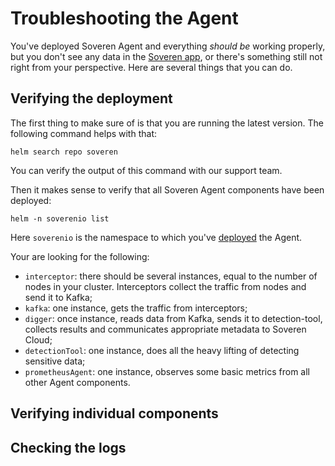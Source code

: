# Troubleshooting the Agent

You've deployed Soveren Agent and everything _should be_ working properly, but you don't see any data in the [Soveren app](https://app.soveren.io/), or there's something still not right from your perspective. Here are several things that you can do.

## Verifying the deployment

The first thing to make sure of is that you are running the latest version. The following command helps with that:

```shell
helm search repo soveren
```

You can verify the output of this command with our support team.

Then it makes sense to verify that all Soveren Agent components have been deployed:

```shell
helm -n soverenio list
```

Here `soverenio` is the namespace to which you've [deployed](../../getting-started/) the Agent.

Your are looking for the following:

* `interceptor`: there should be several instances, equal to the number of nodes in your cluster. Interceptors collect the traffic from nodes and send it to Kafka;
* `kafka`: one instance, gets the traffic from interceptors;
* `digger`: once instance, reads data from Kafka, sends it to detection-tool, collects results and communicates appropriate metadata to Soveren Cloud;
* `detectionTool`: one instance, does all the heavy lifting of detecting sensitive data;
* `prometheusAgent`: one instance, observes some basic metrics from all other Agent components.


## Verifying individual components

## Checking the logs
